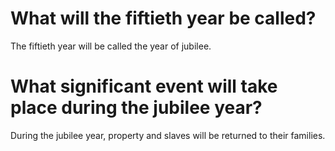 # What will the fiftieth year be called?

The fiftieth year will be called the year of jubilee.

# What significant event will take place during the jubilee year?

During the jubilee year, property and slaves will be returned to their families.
